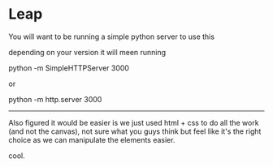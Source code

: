 # Leap

You will want to be running a simple python server to use this

depending on your version it will meen running 

python -m SimpleHTTPServer 3000

or 

python -m http.server 3000

----------------------------------------------------------------

Also figured it would be easier is we just used html + css to do all the work (and not the canvas), not sure what you guys think but feel like it's the right choice as we can manipulate the elements easier.

cool.
